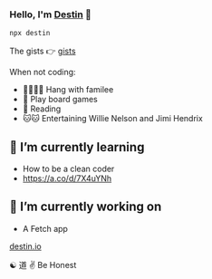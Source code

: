 ### Hello, I'm [Destin](https://destin.io) 👋

```sh
npx destin
```

The gists 👉 [gists](https://gist.github.com/destinio)

When not coding:
- 👨‍👩‍👦‍👦 Hang with familee
- 🎲 Play board games
- 📖 Reading
- 🐱🐱 Entertaining Willie Nelson and Jimi Hendrix

## 🌱 I’m currently learning
- How to be a clean coder
- https://a.co/d/7X4uYNh

## 🔭 I’m currently working on
- A Fetch app

[destin.io](https://destin.io)

☯️ 道 ✌️ Be Honest

